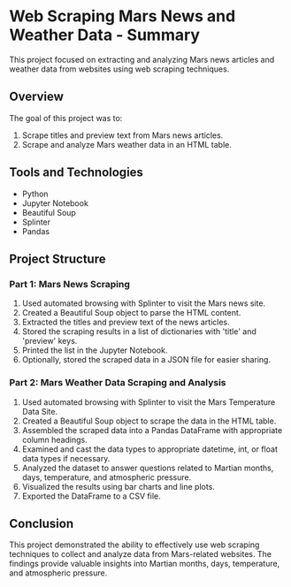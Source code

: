 # Web Scraping Mars News and Weather Data - Summary

This project focused on extracting and analyzing Mars news articles and weather data from websites using web scraping techniques.

## Overview

The goal of this project was to:

1. Scrape titles and preview text from Mars news articles.
2. Scrape and analyze Mars weather data in an HTML table.

## Tools and Technologies

- Python
- Jupyter Notebook
- Beautiful Soup
- Splinter
- Pandas

## Project Structure

### Part 1: Mars News Scraping

1. Used automated browsing with Splinter to visit the Mars news site.
2. Created a Beautiful Soup object to parse the HTML content.
3. Extracted the titles and preview text of the news articles.
4. Stored the scraping results in a list of dictionaries with 'title' and 'preview' keys.
5. Printed the list in the Jupyter Notebook.
6. Optionally, stored the scraped data in a JSON file for easier sharing.

### Part 2: Mars Weather Data Scraping and Analysis

1. Used automated browsing with Splinter to visit the Mars Temperature Data Site.
2. Created a Beautiful Soup object to scrape the data in the HTML table.
3. Assembled the scraped data into a Pandas DataFrame with appropriate column headings.
4. Examined and cast the data types to appropriate datetime, int, or float data types if necessary.
5. Analyzed the dataset to answer questions related to Martian months, days, temperature, and atmospheric pressure.
6. Visualized the results using bar charts and line plots.
7. Exported the DataFrame to a CSV file.

## Conclusion

This project demonstrated the ability to effectively use web scraping techniques to collect and analyze data from Mars-related websites. The findings provide valuable insights into Martian months, days, temperature, and atmospheric pressure.
